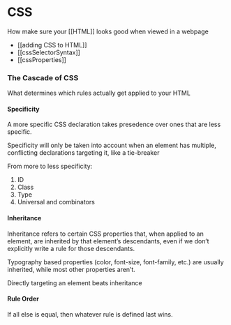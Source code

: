 # CSS

How make sure your [[HTML]] looks good when viewed in a webpage

- [[adding CSS to HTML]]
- [[cssSelectorSyntax]]
- [[cssProperties]]


### The Cascade of CSS
What determines which rules actually get applied to your HTML

#### Specificity
A more specific CSS declaration takes presedence over ones that are less specific.

Specificity will only be taken into account when an element has multiple, conflicting declarations targeting it, like a tie-breaker

From more to less specificity:
1. ID
2. Class
3. Type
4. Universal and combinators

#### Inheritance
Inheritance refers to certain CSS properties that, when applied to an element, are inherited by that element’s descendants, even if we don’t explicitly write a rule for those descendants.

Typography based properties (color, font-size, font-family, etc.) are usually inherited, while most other properties aren’t.

Directly targeting an element beats inheritance

#### Rule Order
If all else is equal, then whatever rule is defined last wins.




